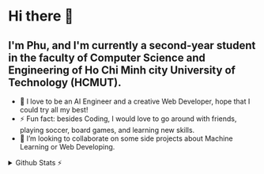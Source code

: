 # Hi there 👋

<!--
**pdz1804/pdz1804** is a ✨ _special_ ✨ repository because its `README.md` (this file) appears on your GitHub profile.

Here are some ideas to get you started:

- 🔭 I’m currently working on ...
- 🌱 I’m currently learning ...
- 👯 I’m looking to collaborate on ...
- 🤔 I’m looking for help with ...
- 💬 Ask me about ...
- 📫 How to reach me: ...
- 😄 Pronouns: ...
- ⚡ Fun fact: ...
-->
## I'm Phu, and I'm currently a second-year student in the faculty of Computer Science and Engineering of Ho Chi Minh city University of Technology (HCMUT).
- 🔭 I love to be an AI Engineer and a creative Web Developer, hope that I could try all my best!
- ⚡ Fun fact: besides Coding, I would love to go around with friends, playing soccer, board games, and learning new skills.
- 👯 I’m looking to collaborate on some side projects about Machine Learning or Web Developing.

<details>
  <summary>Github Stats ⚡</summary>
  
  <a href="#">![Github stats](https://github-readme-stats.vercel.app/api?username=pdz1804&theme=blueberry&count_private=true&hide_border=true&line_height=20)</a>
  <a href="#">![Top Langs](https://github-readme-stats.vercel.app/api/top-langs/?username=pdz1804&layout=compact&theme=blueberry&count_private=true&hide_border=true)</a>
</details>
